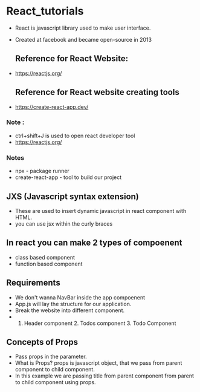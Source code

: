 # React_tutorials

- React is javascript library used to make user interface.
- Created at facebook and became open-source in 2013
  
  ## Reference for React Website:
- https://reactjs.org/
  
  ## Reference for React website creating tools
- https://create-react-app.dev/  

### Note :
- ctrl+shift+J is used to open react developer tool
- https://reactjs.org/

### Notes
- npx - package runner
- create-react-app - tool to build our project

## JXS (Javascript syntax extension)

- These are used to insert dynamic javascript in react component with HTML.
- you can use jsx within the curly braces

## In react you can make 2 types of compoenent
- class based component
- function based component

## Requirements
- We don't wanna NavBar inside the app compoenent
- App.js will lay the structure for our application.
- Break the website into different component.
- 1. Header component 2. Todos component 3. Todo Component

## Concepts of Props
- Pass props in the parameter.
- What is Props? props is javascript object, that we pass from parent component to child component.
- In this example we are passing title from parent component from parent to child component using props.










